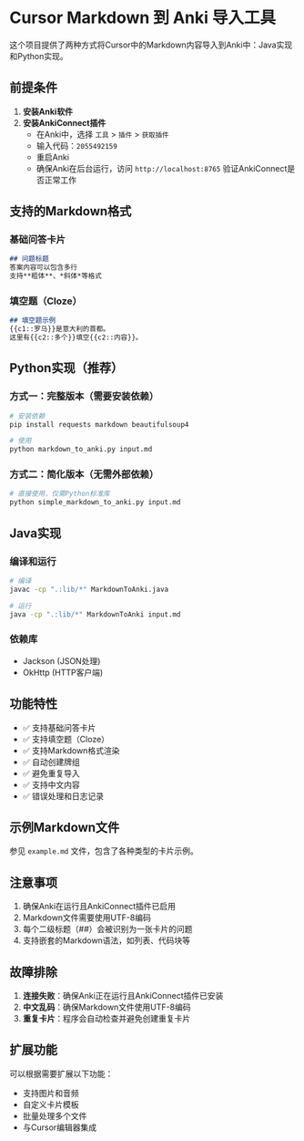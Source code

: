 # Cursor Markdown 到 Anki 导入工具

这个项目提供了两种方式将Cursor中的Markdown内容导入到Anki中：Java实现和Python实现。

## 前提条件

1. **安装Anki软件**
2. **安装AnkiConnect插件**
   - 在Anki中，选择 `工具` > `插件` > `获取插件`
   - 输入代码：`2055492159`
   - 重启Anki
   - 确保Anki在后台运行，访问 `http://localhost:8765` 验证AnkiConnect是否正常工作

## 支持的Markdown格式

### 基础问答卡片
```markdown
## 问题标题
答案内容可以包含多行
支持**粗体**、*斜体*等格式
```

### 填空题（Cloze）
```markdown
## 填空题示例
{{c1::罗马}}是意大利的首都。
这里有{{c2::多个}}填空{{c2::内容}}。
```

## Python实现（推荐）

### 方式一：完整版本（需要安装依赖）
```bash
# 安装依赖
pip install requests markdown beautifulsoup4

# 使用
python markdown_to_anki.py input.md
```

### 方式二：简化版本（无需外部依赖）
```bash
# 直接使用，仅需Python标准库
python simple_markdown_to_anki.py input.md
```

## Java实现

### 编译和运行
```bash
# 编译
javac -cp ".:lib/*" MarkdownToAnki.java

# 运行
java -cp ".:lib/*" MarkdownToAnki input.md
```

### 依赖库
- Jackson (JSON处理)
- OkHttp (HTTP客户端)

## 功能特性

- ✅ 支持基础问答卡片
- ✅ 支持填空题（Cloze）
- ✅ 支持Markdown格式渲染
- ✅ 自动创建牌组
- ✅ 避免重复导入
- ✅ 支持中文内容
- ✅ 错误处理和日志记录

## 示例Markdown文件

参见 `example.md` 文件，包含了各种类型的卡片示例。

## 注意事项

1. 确保Anki在运行且AnkiConnect插件已启用
2. Markdown文件需要使用UTF-8编码
3. 每个二级标题（##）会被识别为一张卡片的问题
4. 支持嵌套的Markdown语法，如列表、代码块等

## 故障排除

1. **连接失败**：确保Anki正在运行且AnkiConnect插件已安装
2. **中文乱码**：确保Markdown文件使用UTF-8编码
3. **重复卡片**：程序会自动检查并避免创建重复卡片

## 扩展功能

可以根据需要扩展以下功能：
- 支持图片和音频
- 自定义卡片模板
- 批量处理多个文件
- 与Cursor编辑器集成 